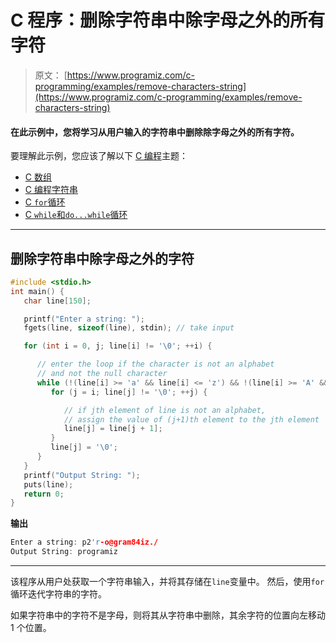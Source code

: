 # C 程序：删除字符串中除字母之外的所有字符

> 原文： [https://www.programiz.com/c-programming/examples/remove-characters-string](https://www.programiz.com/c-programming/examples/remove-characters-string)

#### 在此示例中，您将学习从用户输入的字符串中删除除字母之外的所有字符。

要理解此示例，您应该了解以下 [C 编程](/c-programming "C tutorial")主题：

*   [C 数组](/c-programming/c-arrays)
*   [C 编程字符串](/c-programming/c-strings)
*   [C `for`循环](/c-programming/c-for-loop)
*   [C `while`和`do...while`循环](/c-programming/c-do-while-loops)

* * *

## 删除字符串中除字母之外的字符

```c
#include <stdio.h>
int main() {
   char line[150];

   printf("Enter a string: ");
   fgets(line, sizeof(line), stdin); // take input

   for (int i = 0, j; line[i] != '\0'; ++i) {

      // enter the loop if the character is not an alphabet
      // and not the null character
      while (!(line[i] >= 'a' && line[i] <= 'z') && !(line[i] >= 'A' && line[i] <= 'Z') && !(line[i] == '\0')) {
         for (j = i; line[j] != '\0'; ++j) {

            // if jth element of line is not an alphabet,
            // assign the value of (j+1)th element to the jth element
            line[j] = line[j + 1];
         }
         line[j] = '\0';
      }
   }
   printf("Output String: ");
   puts(line);
   return 0;
}
```

**输出**

```c
Enter a string: p2'r-o@gram84iz./
Output String: programiz 
```

* * *

该程序从用户处获取一个字符串输入，并将其存储在`line`变量中。 然后，使用`for`循环迭代字符串的字符。

如果字符串中的字符不是字母，则将其从字符串中删除，其余字符的位置向左移动 1 个位置。